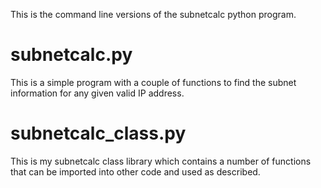 This is the command line versions of the subnetcalc python program.

# subnetcalc.py
This is a simple program with a couple of functions to find the subnet information for any given valid IP address.

# subnetcalc_class.py
This is my subnetcalc class library which contains a number of functions that can be imported into other code and used as described.
